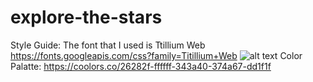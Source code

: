 # explore-the-stars
Style Guide:
The font that I used is  Ttillium Web https://fonts.googleapis.com/css?family=Titillium+Web
![alt text](https://snag.gy/pMx52N.jpg)
Color Palatte: 
https://coolors.co/26282f-ffffff-343a40-374a67-dd1f1f
